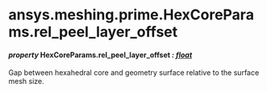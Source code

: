 # ansys.meshing.prime.HexCoreParams.rel_peel_layer_offset

<a id="ansys.meshing.prime.HexCoreParams.rel_peel_layer_offset"></a>

#### *property* HexCoreParams.rel_peel_layer_offset *: [float](https://docs.python.org/3.11/library/functions.html#float)*

Gap between hexahedral core and geometry surface relative to the surface mesh size.

<!-- !! processed by numpydoc !! -->
